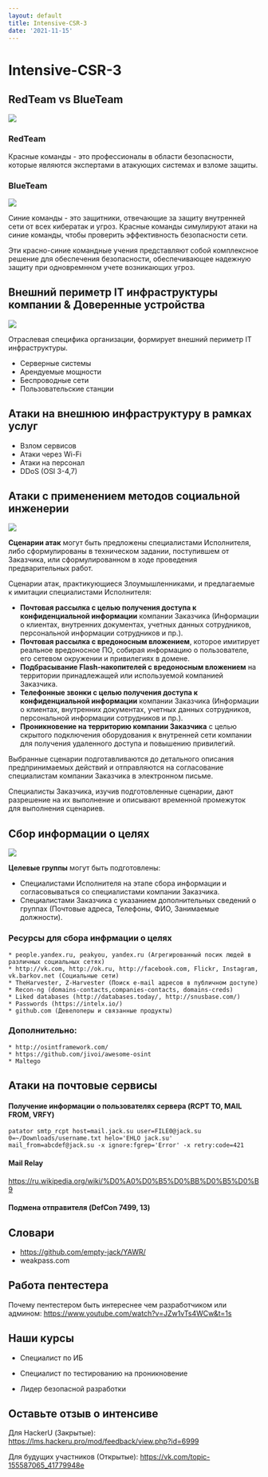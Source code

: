 ```yaml
---
layout: default
title: Intensive-CSR-3
date: '2021-11-15'
---
```

# Intensive-CSR-3

## RedTeam vs BlueTeam
![](https://i.imgur.com/QSsqS6Z.png)

### RedTeam

Красные команды - это профессионалы в области безопасности, которые являются экспертами в атакующих системах и взломе защиты. 

### BlueTeam

![](https://i.imgur.com/UFmO1wy.png)

Синие команды - это защитники, отвечающие за защиту внутренней сети от всех кибератак и угроз. Красные команды симулируют атаки на синие команды, чтобы проверить эффективность безопасности сети. 

Эти красно-синие командные учения представляют собой комплексное решение для обеспечения безопасности, обеспечивающее надежную защиту при одновремнном учете возникающих угроз.

## Внешний периметр IT инфраструктуры компании & Доверенные устройства
![](https://i.imgur.com/u3qH5C0.png)

Отраслевая специфика организации, формирует внешний периметр IT инфраструктуры.

- Серверные системы
- Арендуемые мощности
- Беспроводные сети
- Пользовательские станции

## Атаки на внешнюю инфраструктуру в рамках услуг

- Взлом сервисов
- Атаки через Wi-Fi
- Атаки на персонал
- DDoS (OSI 3-4,7)

## Атаки с применением методов социальной инженерии
![](https://i.imgur.com/IHCKUqA.png)


**Сценарии атак** могут быть предложены специалистами Исполнителя, либо сформулированы в техническом задании, поступившем от Заказчика, или сформулированном в ходе проведения предварительных работ.

Сценарии атак, практикующиеся Злоумышленниками, и предлагаемые к имитации специалистами Исполнителя:

- **Почтовая рассылка с целью получения доступа к конфиденциальной информации** компании Заказчика (Информации о клиентах, внутренних документах, учетных данных сотрудников, персональной информации сотрудников и пр.).
- **Почтовая рассылка с вредоносным вложением**, которое имитирует реальное вредоносное ПО, собирая информацию о пользователе, его сетевом окружении и привилегиях в домене.
- **Подбрасывание Flash-накопителей с вредоносным вложением** на территории принадлежащей или используемой компанией Заказчика.
- **Телефонные звонки с целью получения доступа к конфиденциальной информации** компании Заказчика (Информации о клиентах, внутренних документах, учетных данных сотрудников, персональной информации сотрудников и пр.).
- **Проникновение на территорию компании Заказчика** с целью скрытого подключения оборудования к внутренней сети компании для получения удаленного доступа и повышению привилегий.

Выбранные сценарии подготавливаются до детального описания предпринимаемых действий и отправляются на согласование специалистам компании Заказчика в электронном письме.

Специалисты Заказчика, изучив подготовленные сценарии, дают разрешение на их выполнение и описывают временной промежуток для выполнения сценариев.

## Сбор информации о целях

![](https://i.imgur.com/mKAqQ41.png)

**Целевые группы** могут быть подготовлены:

 - Специалистами Исполнителя на этапе сбора информации и согласовываться со специалистами компании Заказчика.
 - Специалистами Заказчика с указанием дополнительных сведений о группах (Почтовые адреса, Телефоны, ФИО, Занимаемые должности). 

### Ресурсы для сбора инфрмации о целях

    * people.yandex.ru, peakyou, yandex.ru (Агрегированный посик людей в различных социальных сетях)
    * http://vk.com, http://ok.ru, http://facebook.com, Flickr, Instagram, vk.barkov.net (Социальные сети)
    * TheHarvester, Z-Harvester (Поиск e-mail адресов в публичном доступе)
    * Recon-ng (domains-contacts,companies-contacts, domains-creds)
    * Liked databases (http://databases.today/, http://snusbase.com/)
    * Passwords (https://intelx.io/)
    * github.com (Девелоперы и связанные продукты)

### Дополнительно:

    * http://osintframework.com/
    * https://github.com/jivoi/awesome-osint
    * Maltego

## Атаки на почтовые сервисы
 
#### Получение информации о пользователях сервера (RCPT TO, MAIL FROM, VRFY)

```
patator smtp_rcpt host=mail.jack.su user=FILE0@jack.su 0=~/Downloads/username.txt helo='EHLO jack.su' mail_from=abcdef@jack.su -x ignore:fgrep='Error' -x retry:code=421
```

#### Mail Relay

https://ru.wikipedia.org/wiki/%D0%A0%D0%B5%D0%BB%D0%B5%D0%B9

#### Подмена отправителя (DefCon 7499, 13) 

## Словари

- https://github.com/empty-jack/YAWR/
- weakpass.com 

## Работа пентестера

Почему пентестером быть интереснее чем разработчиком или админом: https://www.youtube.com/watch?v=JZw1vTs4WCw&t=1s

## Наши курсы

- Специалист по ИБ

- Специалист по тестированию на проникновение

- Лидер безопасной разработки

## Оставьте отзыв о интенсиве

Для HackerU (Закрытые): https://lms.hackeru.pro/mod/feedback/view.php?id=6999

Для будущих участников (Открытые): https://vk.com/topic-155587065_41779948е
